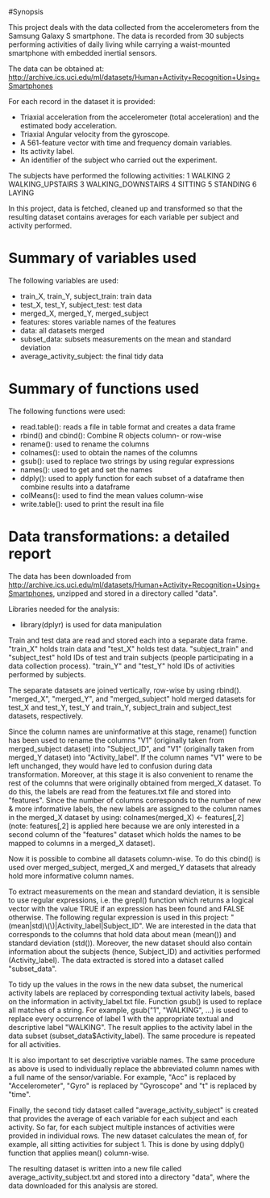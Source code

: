 #Synopsis

This project deals with the data collected from the accelerometers from the Samsung Galaxy S smartphone. The data is recorded from 30 subjects performing activities of daily living while carrying a waist-mounted smartphone with embedded inertial sensors.

The data can be obtained at: http://archive.ics.uci.edu/ml/datasets/Human+Activity+Recognition+Using+Smartphones

For each record in the dataset it is provided: 
  - Triaxial acceleration from the accelerometer (total acceleration) and the estimated body acceleration. 
  - Triaxial Angular velocity from the gyroscope. 
  - A 561-feature vector with time and frequency domain variables. 
  - Its activity label. 
  - An identifier of the subject who carried out the experiment.
  
The subjects have performed the following activities:
1 WALKING
2 WALKING_UPSTAIRS
3 WALKING_DOWNSTAIRS
4 SITTING
5 STANDING
6 LAYING

In this project, data is fetched, cleaned up and transformed so that the resulting dataset contains averages for each variable per subject and activity performed. 

# Summary of variables used
The following variables are used:
- train_X, train_Y, subject_train: train data
- test_X, test_Y, subject_test: test data
- merged_X, merged_Y, merged_subject
- features: stores variable names of the features
- data: all datasets merged
- subset_data: subsets measurements on the mean and standard deviation
- average_activity_subject: the final tidy data

# Summary of functions used
The following functions were used:
- read.table(): reads a file in table format and creates a data frame
- rbind() and cbind(): Combine R objects column- or row-wise
- rename(): used to rename the columns
- colnames(): used to obtain the names of the columns 
- gsub(): used to replace two strings by using regular expressions
- names(): used to get and set the names
- ddply(): used to apply function for each subset of a dataframe then combine results into a dataframe
- colMeans(): used to find the mean values column-wise
- write.table(): used to print the result ina file


# Data transformations: a detailed report

The data has been downloaded from http://archive.ics.uci.edu/ml/datasets/Human+Activity+Recognition+Using+Smartphones, unzipped and stored in a directory called "data".

Libraries needed for the analysis:
 - library(dplyr) is used for data manipulation 

Train and test data are read and stored each into a separate data frame. "train_X" holds train data and "test_X" holds test data. "subject_train" and "subject_test" hold IDs of test and train subjects (people participating in a data collection process). "train_Y" and "test_Y" hold IDs of activities performed by subjects.

The separate datasets are joined vertically, row-wise by using rbind(). "merged_X", "merged_Y", and "merged_subject" hold merged datasets for test_X and test_Y, test_Y and train_Y, subject_train and subject_test datasets, respectively.

Since the column names are uninformative at this stage, rename() function has been used to rename the columns "V1" (originally taken from merged_subject dataset) into "Subject_ID", and "V1" (originally taken from merged_Y dataset) into "Activity_label". If the column names "V1" were to be left unchanged, they would have led to confusion during data transformation. Moreover, at this stage it is also convenient to rename the rest of the columns that were originally obtained from merged_X dataset. To do this, the labels are read from the features.txt file and stored into "features". Since the number of columns corresponds to the number of new & more informative labels, the new labels are assigned to the column names in the merged_X dataset by using: colnames(merged_X) <-  features[,2] (note: features[,2] is applied here because we are only interested in a second column of the "features" dataset which holds the names to be mapped to columns in a merged_X dataset). 

Now it is possible to combine all datasets column-wise. To do this cbind() is used over merged_subject, merged_X and merged_Y datasets that already hold more informative column names.

To extract measurements on the mean and standard deviation, it is sensible to use regular expressions, i.e. the grepl() function which returns a logical vector with the value TRUE if an expression has been found and FALSE otherwise. The following regular expression is used in this project: "(mean|std)\\(\\)|Activity_label|Subject_ID". We are interested in the data that corresponds to the columns that hold data about mean (mean()) and standard deviation (std()). Moreover, the new dataset should also contain information about the subjects (hence, Subject_ID) and activities performed (Activity_label). The data extracted is stored into a dataset called "subset_data". 

To tidy up the values in the rows in the new data subset, the numerical activity labels are replaced by corresponding textual activity labels, based on the information in activity_label.txt file. Function gsub() is used to replace all matches of a string. For example, gsub("1", "WALKING", ...) is used to replace every occurrence of label 1 with the appropriate textual and descriptive label "WALKING". The result applies to the activity label in the data subset (subset_data$Activity_label). The same procedure is repeated for all activities.

It is also important to set descriptive variable names. The same procedure as above is used to individually replace the abbreviated column names with a full name of the sensor/variable. For example, "Acc" is replaced by "Accelerometer", "Gyro" is replaced by "Gyroscope" and "t" is replaced by "time".

Finally, the second tidy dataset called "average_activity_subject" is created that provides the average of each variable for each subject and each activity. So far, for each subject multiple instances of activities were provided in individual rows. The new dataset calculates the mean of, for example, all sitting activities for subject 1. This is done by using ddply() function that applies mean() column-wise.

The resulting dataset is written into a new file called average_activity_subject.txt and stored into a directory "data", where the data downloaded for this analysis are stored.
